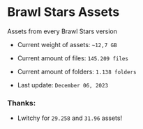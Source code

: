 # Brawl Stars Assets
Assets from every Brawl Stars version

* Current weight of assets: `~12,7 GB`
* Current amount of files: `145.209 files`
* Current amount of folders: `1.138 folders`

* Last update: `December 06, 2023`

### Thanks:
* Lwitchy for `29.258` and `31.96` assets!